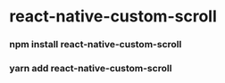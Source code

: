 # react-native-custom-scroll
### npm install react-native-custom-scroll
### yarn add react-native-custom-scroll
